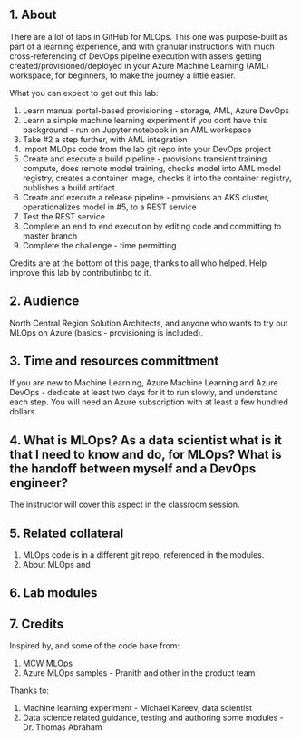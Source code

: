 ## 1.  About

There are a lot of labs in GitHub for MLOps.  This one was purpose-built as part of a learning experience, and with granular instructions with much cross-referencing of DevOps pipeline execution with assets getting created/provisioned/deployed in your Azure Machine Learning (AML) workspace, for beginners, to make the journey a little easier.<br>

What you can expect to get out this lab:
1.  Learn manual portal-based provisioning - storage, AML, Azure DevOps
2.  Learn a simple machine learning experiment if you dont have this background - run on Jupyter notebook in an AML workspace 
3.  Take #2 a step further, with AML integration
4.  Import MLOps code from the lab git repo into your DevOps project
5.  Create and execute a build pipeline - provisions transient training compute, does remote model training, checks model into AML model registry, creates a container image, checks it into the container registry, publishes a build artifact
6.  Create and execute a release pipeline - provisions an AKS cluster, operationalizes model in #5, to a REST service
7.  Test the REST service
8.  Complete an end to end execution by editing code and committing to master branch
9.  Complete the challenge - time permitting

Credits are at the bottom of this page, thanks to all who helped.  Help improve this lab by contributinbg to it.

## 2.  Audience

North Central Region Solution Architects, and anyone who wants to try out MLOps on Azure (basics - provisioning is included).

## 3.  Time and resources committment

If you are new to Machine Learning, Azure Machine Learning and Azure DevOps - dedicate at least two days for it to run slowly, and understand each step.  You will need an Azure subscription with at least a few hundred dollars.

## 4.  What is MLOps?  As a data scientist what is it that I need to know and do, for MLOps? What is the handoff between myself and a DevOps engineer?

The instructor will cover this aspect in the classroom session.

## 5.  Related collateral

1.  MLOps code is in a different git repo, referenced in the modules.
2.  About MLOps and 

## 6.  Lab modules


## 7.  Credits

Inspired by, and some of the code base from:
1.  MCW MLOps 
2.  Azure MLOps samples - Pranith and other in the product team

Thanks to:
1.  Machine learning experiment - Michael Kareev, data scientist
2.  Data science related guidance, testing and authoring some modules - Dr. Thomas Abraham

